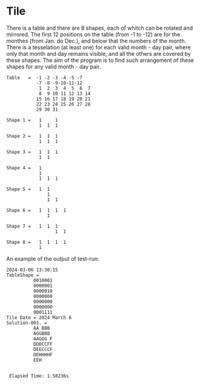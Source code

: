 # Tile

There is a table and there are 8 shapes, each of whitch can be rotated and mirrored.
The first 12 positions on the table (from -1 to -12) are for the monthes (from Jan. do Dec.),
and below that the numbers of the month. There is a tesselation (at least one) for each valid
month - day pair, where only that month and day remains visible, and all the others are covered
by these shapes. The aim of the program is to find such arrangement of these shapes for any valid
month - day pair.
```
Table   =  -1 -2 -3 -4 -5 -7
           -7 -8 -9-10-11-12
            1  2  3  4  5  6  7
            8  9 10 11 12 13 14
           15 16 17 18 19 20 21
           22 23 24 25 26 27 28
           29 30 31
```
```
Shape 1 =   1     1
            1  1  1
```
```
Shape 2 =   1  1  1
            1  1  1
```
```
Shape 3 =   1  1  1
            1  1
```
```
Shape 4 =   1
            1
            1  1  1
```
```
Shape 5 =   1  1
               1
               1  1
```
```
Shape 6 =   1  1  1  1
               1
```
```
Shape 7 =   1  1  1
                  1  1
```
```
Shape 8 =   1  1  1  1
            1
```
An example of the output of test-run:
```
2024-03-06 13:30:15
TableShape =
          0010001
          0000001
          0000010
          0000000
          0000000
          0000000
          0001111
Tile Date = 2024 March 6
Solution-001. =
          AA BBB
          AGGBBB
          AAGGG F
          DDDCCFF
          DEECCCF
          DEHHHHF
          EEH


 Elapsed Time: 1.58236s
```

